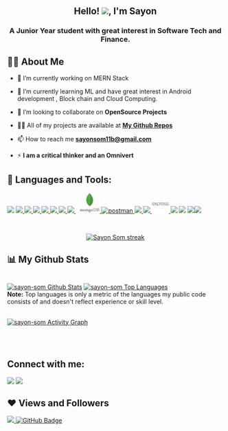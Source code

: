 

<h2 align="center">Hello! <img src="https://raw.githubusercontent.com/MartinHeinz/MartinHeinz/master/wave.gif" width="30px">, I'm Sayon</h2>
<h3 align="center">A Junior Year student with great interest in Software Tech and Finance.</h3>


## 🙋‍♂️ About Me

- 🔭 I’m currently working on MERN Stack 

- 🌱 I’m currently learning ML and have great interest in Android development , Block chain and Cloud Computing.

- 👯 I’m looking to collaborate on **OpenSource Projects**

- 👨‍💻 All of my projects are available at **[My Github Repos](https://github.com/sayon-som)**

- 📫 How to reach me **sayonsom11b@gmail.com**

- ⚡ **I am a critical thinker and an Omnivert**

## 🚀 Languages and Tools:

<p align="left"> 
   <img src="https://img.icons8.com/color/48/000000/c-plus-plus-logo.png"/>
    <a href="https://reactjs.org/" target="_blank"> <img src="https://img.icons8.com/color/48/000000/react-native.png"/> </a>  
    <a href="https://developer.mozilla.org/en-US/docs/Web/JavaScript" target="_blank"> <img src="https://img.icons8.com/color/48/000000/javascript.png"/> </a> 
    <a href="https://www.w3.org/html/" target="_blank"> <img src="https://img.icons8.com/color/48/000000/html-5.png"/> </a> 
    <a href="https://www.w3schools.com/css/" target="_blank"> <img src="https://img.icons8.com/color/48/000000/css3.png"/> </a> 
    <a href="https://getbootstrap.com" target="_blank"> <img src="https://img.icons8.com/color/48/000000/bootstrap.png"/> </a> 
    <a href="https://www.python.org" target="_blank"> <img src="https://img.icons8.com/color/48/000000/python.png"/> </a> 
    <a style="padding-right:8px;" href="https://nodejs.org" target="_blank"> <img src="https://img.icons8.com/color/48/000000/nodejs.png"/> </a> 
    <a href="https://www.mongodb.com/" target="_blank"> <img src="https://raw.githubusercontent.com/devicons/devicon/master/icons/mongodb/mongodb-original-wordmark.svg" alt="mongodb" width="48" height="48"/> </a> 
    <a href="https://postman.com" target="_blank"> <img src="https://www.vectorlogo.zone/logos/getpostman/getpostman-icon.svg" alt="postman" width="45" height="45"/> </a>   
    <a href="https://git-scm.com/" target="_blank"> <img src="https://img.icons8.com/color/48/000000/git.png"/> </a> 
    <a href="https://redux.js.org" target="_blank"> <img src="https://img.icons8.com/color/48/000000/redux.png"/> </a>
    <a href="https://expressjs.com" target="_blank"> <img src="https://raw.githubusercontent.com/devicons/devicon/master/icons/express/express-original-wordmark.svg" alt="express" width="40" height="40"/> </a>
    <img src="https://img.icons8.com/color/48/000000/java-coffee-cup-logo--v1.png"/>
    <img src="https://img.icons8.com/color/48/000000/kotlin.png"/>
    <img src="https://img.icons8.com/color/48/000000/azure-1.png"/><img src="https://img.icons8.com/color/48/000000/google-cloud-platform.png"/>
    
</p>

<!-- [![React Badge](https://img.shields.io/badge/-React-61DBFB?style=for-the-badge&labelColor=black&logo=react&logoColor=61DBFB)](#)  [![Javascript Badge](https://img.shields.io/badge/-Javascript-F0DB4F?style=for-the-badge&labelColor=black&logo=javascript&logoColor=F0DB4F)](#) [![Typescript Badge](https://img.shields.io/badge/-Typescript-007acc?style=for-the-badge&labelColor=black&logo=typescript&logoColor=007acc)](#) [![Nodejs Badge](https://img.shields.io/badge/-Nodejs-3C873A?style=for-the-badge&labelColor=black&logo=node.js&logoColor=3C873A)](#) [![GraphQL Badge](https://img.shields.io/badge/-GraphQl-e535ab?style=for-the-badge&labelColor=black&logo=node.js&logoColor=e535ab)](#) -->
<br/>

<p align="center">
    <a href="https://github.com/sayon-som/github-readme-streak-stats">
        <img title="🔥 Get streak stats for your profile at git.io/streak-stats" alt="Sayon Som streak" src="https://github-readme-streak-stats.herokuapp.com/?user=sayon-som&theme=black-ice&hide_border=true&stroke=0000&background=060A0CD0"/>
    </a>
</p>

## 📊 My Github Stats

  <br/>
    <a href="https://github.com/sayon-som/github-readme-stats"><img alt="sayon-som Github Stats" src="https://github-readme-stats.vercel.app/api?username=sayon-som&show_icons=true&count_private=true&theme=react&hide_border=true&bg_color=0D1117" /></a>
  <a href="https://github.com/sayon-som/github-readme-stats"><img alt="sayon-som Top Languages" src="https://github-readme-stats.vercel.app/api/top-langs/?username=sayon-som&langs_count=8&count_private=true&layout=compact&theme=react&hide_border=true&bg_color=0D1117" /></a>
  <br/>
  <b>Note:</b> Top languages is only a metric of the languages my public code consists of and doesn't reflect experience or skill level.


<br/>
<br/>

<a href="https://github.com/sayon-som/github-readme-activity-graph"><img alt="sayon-som Activity Graph" src="https://activity-graph.herokuapp.com/graph?username=sayon-som&bg_color=0D1117&color=5BCDEC&line=5BCDEC&point=FFFFFF&hide_border=true" /></a>

<br/>
<br/>

## Connect with me:
<p align="left">

<a href = "https://www.linkedin.com/in/sayon-som-a3a2b91ba/"><img src="https://img.icons8.com/fluent/48/000000/linkedin.png"/></a>
<a href = "https://twitter.com/sayon_som?lang=de"><img src="https://img.icons8.com/fluent/48/000000/twitter.png"/></a>


</p>

## ❤ Views and Followers
<a href="https://github.com/Meghna-DAS/github-profile-views-counter">
    <img src="https://komarev.com/ghpvc/?username=sayon-som">
</a>
<a href="https://github.com/SubhamRaoniar28?tab=followers"><img src="https://img.shields.io/github/followers/sayon-som?label=Followers&style=social" alt="GitHub Badge"></a>
